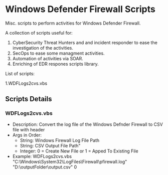 # Windows Defender Firewall Scripts
Misc. scripts to perform activities for Windows Defender Firewall.

A collection of scripts useful for: 
1. CyberSecurity Threat Hunters and and incident responder to ease the investigation of the activities.
2. SecOps to ease some managment activities.
3. Automation of activities via SOAR.
4. Enriching of EDR respones scripts library. 


List of scripts:

1.WDFLogs2cvs.vbs


## Scripts Details
### WDFLogs2cvs.vbs
- Description: Convert the log file of the Windows Defnder Firewall to CSV file with header
- Args in Order:
  - String: Windows Firewall Log File Path 
  - String: CSV Output File Path" 
  - Integer: 0 = Create New File or 1 = Apped To Existing File
- Example: WDFLogs2cvs.vbs "C:\Windows\System32\LogFiles\Firewall\pfirewall.log" "D:\outputFolder\output.csv" 0
